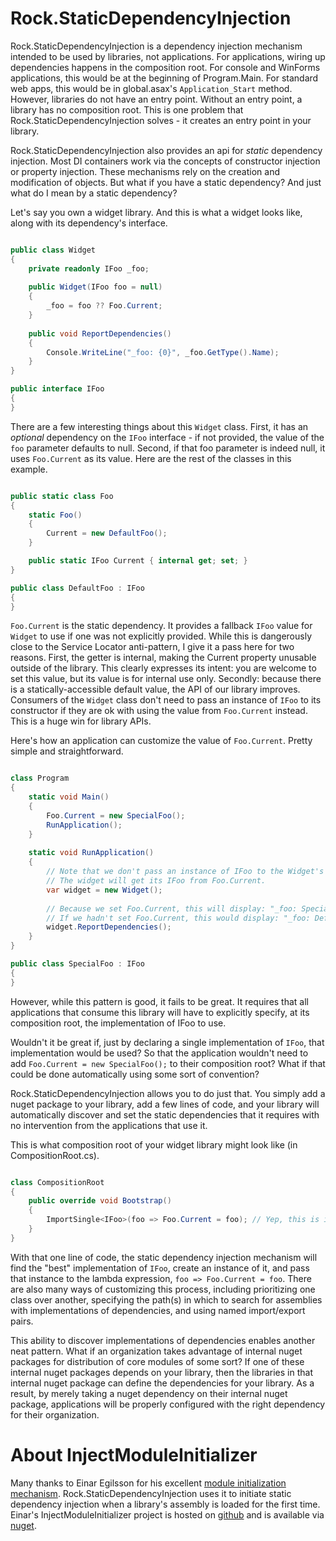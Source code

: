 Rock.StaticDependencyInjection
==============================

Rock.StaticDependencyInjection is a dependency injection mechanism intended to be used by libraries, not applications. For applications, wiring up dependencies happens in the composition root. For console and WinForms applications, this would be at the beginning of Program.Main. For standard web apps, this would be in global.asax's `Application_Start` method. However, libraries do not have an entry point. Without an entry point, a library has no composition root. This is one problem that Rock.StaticDependencyInjection solves - it creates an entry point in your library.

Rock.StaticDependencyInjection also provides an api for *static* dependency injection. Most DI containers work via the concepts of constructor injection or property injection. These mechanisms rely on the creation and modification of objects. But what if you have a static dependency? And just what do I mean by a static dependency?

Let's say you own a widget library. And this is what a widget looks like, along with its dependency's interface.

```csharp

public class Widget
{
    private readonly IFoo _foo;
    
    public Widget(IFoo foo = null)
    {
        _foo = foo ?? Foo.Current;
    }
    
    public void ReportDependencies()
    {
        Console.WriteLine("_foo: {0}", _foo.GetType().Name);
    }
}

public interface IFoo
{
}

```
    
There are a few interesting things about this `Widget` class. First, it has an *optional* dependency on the `IFoo` interface - if not provided, the value of the `foo` parameter defaults to null. Second, if that foo parameter is indeed null, it uses `Foo.Current` as its value. Here are the rest of the classes in this example.

```csharp

public static class Foo
{
    static Foo()
    {
        Current = new DefaultFoo();
    }

    public static IFoo Current { internal get; set; }
}

public class DefaultFoo : IFoo
{
}

```

`Foo.Current` is the static dependency. It provides a fallback `IFoo` value for `Widget` to use if one was not explicitly provided. While this is dangerously close to the Service Locator anti-pattern, I give it a pass here for two reasons. First, the getter is internal, making the Current property unusable outside of the library. This clearly expresses its intent: you are welcome to set this value, but its value is for internal use only. Secondly: because there is a statically-accessible default value, the API of our library improves. Consumers of the `Widget` class don't need to pass an instance of `IFoo` to its constructor if they are ok with using the value from `Foo.Current` instead. This is a huge win for library APIs.

Here's how an application can customize the value of `Foo.Current`. Pretty simple and straightforward.

```csharp

class Program
{
    static void Main()
    {
        Foo.Current = new SpecialFoo();
        RunApplication();
    }
    
    static void RunApplication()
    {
        // Note that we don't pass an instance of IFoo to the Widget's constructor.
        // The widget will get its IFoo from Foo.Current.
        var widget = new Widget();
        
        // Because we set Foo.Current, this will display: "_foo: SpecialFoo".
        // If we hadn't set Foo.Current, this would display: "_foo: DefaultFoo".
        widget.ReportDependencies();
    }
}

public class SpecialFoo : IFoo
{
}

```

However, while this pattern is good, it fails to be great. It requires that all applications that consume this library will have to explicitly specify, at its composition root, the implementation of IFoo to use.

Wouldn't it be great if, just by declaring a single implementation of `IFoo`, that implementation would be used? So that the application wouldn't need to add `Foo.Current = new SpecialFoo();` to their composition root? What if that could be done automatically using some sort of convention?

Rock.StaticDependencyInjection allows you to do just that. You simply add a nuget package to your library, add a few lines of code, and your library will automatically discover and set the static dependencies that it requires with no intervention from the applications that use it.

This is what composition root of your widget library might look like (in CompositionRoot.cs).

```csharp

class CompositionRoot
{
    public override void Bootstrap()
    {
        ImportSingle<IFoo>(foo => Foo.Current = foo); // Yep, this is it.
    }
}

```

With that one line of code, the static dependency injection mechanism will find the "best" implementation of `IFoo`, create an instance of it, and pass that instance to the lambda expression, `foo => Foo.Current = foo`. There are also many ways of customizing this process, including prioritizing one class over another, specifying the path(s) in which to search for assemblies with implementations of dependencies, and using named import/export pairs.

This ability to discover implementations of dependencies enables another neat pattern. What if an organization takes advantage of internal nuget packages for distribution of core modules of some sort? If one of these internal nuget packages depends on your library, then the libraries in that internal nuget package can define the dependencies for your library. As a result, by merely taking a nuget dependency on their internal nuget package, applications will be properly configured with the right dependency for their organization.

About InjectModuleInitializer
=============================

Many thanks to Einar Egilsson for his excellent [module initialization mechanism](http://einaregilsson.com/module-initializers-in-csharp/). Rock.StaticDependencyInjection uses it to initiate static dependency injection when a library's assembly is loaded for the first time. Einar's InjectModuleInitializer project is hosted on [github](https://github.com/einaregilsson/InjectModuleInitializer) and is available via [nuget](https://www.nuget.org/packages/InjectModuleInitializer/).